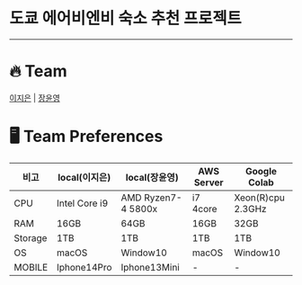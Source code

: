 # 도쿄 에어비엔비 숙소 추천 프로젝트

---

# 🔥 Team 
[이지은](https://github.com/zinnie1025) | [장윤영](https://github.com/Jyundev)

# 🖥️ Team Preferences  
비고|local(이지은)|local(장윤영) |AWS Server | Google Colab
-----|-------|-------|-------|-------|
CPU |Intel Core i9|AMD Ryzen7-4 5800x| i7 4core|Xeon(R)cpu 2.3GHz|
RAM |16GB|64GB|16GB|32GB|  
Storage |1TB|1TB|1TB|1TB|
OS |macOS|Window10|macOS|Window10|-|-|
MOBILE |Iphone14Pro|Iphone13Mini|-|-|  


